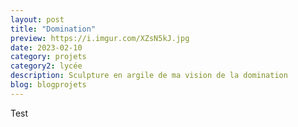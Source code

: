 ```yaml
---
layout: post
title: "Domination"
preview: https://i.imgur.com/XZsN5kJ.jpg
date: 2023-02-10
category: projets 
category2: lycée
description: Sculpture en argile de ma vision de la domination
blog: blogprojets
---
```


Test
